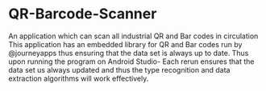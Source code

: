 # QR-Barcode-Scanner
An application which can scan all industrial QR and Bar codes in circulation
This application has an embedded library for QR and Bar codes run by @journeyapps thus ensuring that the data set is always up to date.
Thus upon running the program on Android Studio- Each rerun ensures that the data set us always updated and thus the type recognition and data extraction algorithms will work effectively. 
